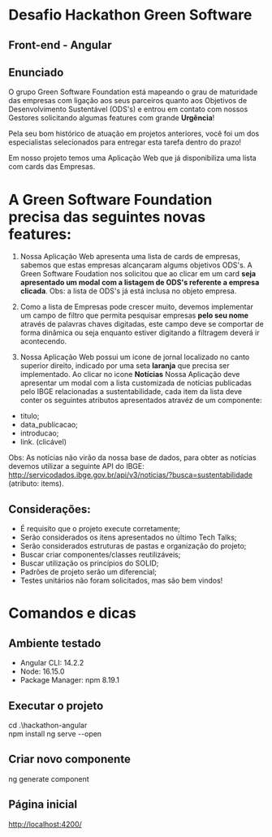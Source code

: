 # Desafio Hackathon Green Software


## Front-end - Angular

## Enunciado

O grupo Green Software Foundation está mapeando o grau de maturidade das empresas com ligação aos seus parceiros quanto aos Objetivos de Desenvolvimento Sustentável (ODS's) e entrou em contato com nossos Gestores solicitando algumas features com grande **Urgência**!

Pela seu bom histórico de atuação em projetos anteriores, você foi um dos especialistas selecionados para entregar esta tarefa dentro do prazo!


Em nosso projeto temos uma Aplicação Web que já disponibiliza uma lista com cards das Empresas.



# A Green Software Foundation precisa das seguintes novas features:

1. Nossa Aplicação Web apresenta uma lista de cards de empresas, sabemos que estas empresas alcançaram algums objetivos ODS's. A Green Software Foudation nos solicitou que ao clicar em um card **seja apresentado um modal com a listagem de ODS's referente a empresa clicada**. 
Obs: a lista de ODS's já está inclusa no objeto empresa.

2. Como a lista de Empresas pode crescer muito, devemos implementar um campo de filtro que permita pesquisar empresas **pelo seu nome** através de palavras chaves digitadas, este campo deve se comportar de forma dinâmica ou seja enquanto estiver digitando a filtragem deverá ir acontecendo.

3. Nossa Aplicação Web possui um icone de jornal localizado no canto superior direito, indicado por uma seta **laranja** que precisa ser implementado. Ao clicar no icone **Notícias** Nossa Aplicação deve apresentar um modal com a lista customizada de notícias publicadas pelo IBGE relacionadas a sustentabilidade, cada item da lista deve conter os seguintes atributos apresentados atravéz de um componente:
* titulo;
* data_publicacao;
* introducao;
* link. (clicável)

Obs: As notícias não virão da nossa base de dados, para obter as notícias devemos utilizar a seguinte API do IBGE: <http://servicodados.ibge.gov.br/api/v3/noticias/?busca=sustentabilidade> (atributo: items).



## Considerações:

* É requisito que o projeto execute corretamente;
* Serão considerados os itens apresentados no último Tech Talks;
* Serão considerados estruturas de pastas e organização do projeto;
* Buscar criar componentes/classes reutilizáveis;
* Buscar utilização os princípios do SOLID;
* Padrões de projeto serão um diferencial;
* Testes unitários não foram solicitados, mas são bem vindos!




# Comandos e dicas

## Ambiente testado
* Angular CLI: 14.2.2
* Node: 16.15.0
* Package Manager: npm 8.19.1

## Executar o projeto
cd .\hackathon-angular\
npm install
ng serve --open

## Criar novo componente
ng generate component <meu-componente>

## Página inicial
<http://localhost:4200/>

